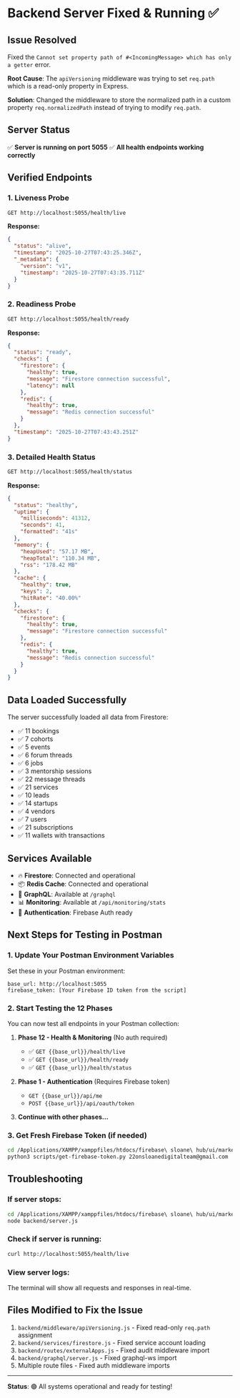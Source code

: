 # Backend Server Fixed & Running ✅

## Issue Resolved
Fixed the `Cannot set property path of #<IncomingMessage> which has only a getter` error.

**Root Cause**: The `apiVersioning` middleware was trying to set `req.path` which is a read-only property in Express.

**Solution**: Changed the middleware to store the normalized path in a custom property `req.normalizedPath` instead of trying to modify `req.path`.

## Server Status
✅ **Server is running on port 5055**
✅ **All health endpoints working correctly**

## Verified Endpoints

### 1. Liveness Probe
```bash
GET http://localhost:5055/health/live
```
**Response:**
```json
{
  "status": "alive",
  "timestamp": "2025-10-27T07:43:25.346Z",
  "_metadata": {
    "version": "v1",
    "timestamp": "2025-10-27T07:43:35.711Z"
  }
}
```

### 2. Readiness Probe
```bash
GET http://localhost:5055/health/ready
```
**Response:**
```json
{
  "status": "ready",
  "checks": {
    "firestore": {
      "healthy": true,
      "message": "Firestore connection successful",
      "latency": null
    },
    "redis": {
      "healthy": true,
      "message": "Redis connection successful"
    }
  },
  "timestamp": "2025-10-27T07:43:43.251Z"
}
```

### 3. Detailed Health Status
```bash
GET http://localhost:5055/health/status
```
**Response:**
```json
{
  "status": "healthy",
  "uptime": {
    "milliseconds": 41312,
    "seconds": 41,
    "formatted": "41s"
  },
  "memory": {
    "heapUsed": "57.17 MB",
    "heapTotal": "110.34 MB",
    "rss": "178.42 MB"
  },
  "cache": {
    "healthy": true,
    "keys": 2,
    "hitRate": "40.00%"
  },
  "checks": {
    "firestore": {
      "healthy": true,
      "message": "Firestore connection successful"
    },
    "redis": {
      "healthy": true,
      "message": "Redis connection successful"
    }
  }
}
```

## Data Loaded Successfully
The server successfully loaded all data from Firestore:
- ✅ 11 bookings
- ✅ 7 cohorts
- ✅ 5 events
- ✅ 6 forum threads
- ✅ 6 jobs
- ✅ 3 mentorship sessions
- ✅ 22 message threads
- ✅ 21 services
- ✅ 10 leads
- ✅ 14 startups
- ✅ 4 vendors
- ✅ 7 users
- ✅ 21 subscriptions
- ✅ 11 wallets with transactions

## Services Available
- 🔥 **Firestore**: Connected and operational
- 📦 **Redis Cache**: Connected and operational
- 🔄 **GraphQL**: Available at `/graphql`
- 📊 **Monitoring**: Available at `/api/monitoring/stats`
- 🔐 **Authentication**: Firebase Auth ready

## Next Steps for Testing in Postman

### 1. Update Your Postman Environment Variables
Set these in your Postman environment:
```
base_url: http://localhost:5055
firebase_token: [Your Firebase ID token from the script]
```

### 2. Start Testing the 12 Phases
You can now test all endpoints in your Postman collection:

1. **Phase 12 - Health & Monitoring** (No auth required)
   - ✅ `GET {{base_url}}/health/live`
   - ✅ `GET {{base_url}}/health/ready`
   - ✅ `GET {{base_url}}/health/status`

2. **Phase 1 - Authentication** (Requires Firebase token)
   - `GET {{base_url}}/api/me`
   - `POST {{base_url}}/api/oauth/token`

3. **Continue with other phases...**

### 3. Get Fresh Firebase Token (if needed)
```bash
cd /Applications/XAMPP/xamppfiles/htdocs/firebase\ sloane\ hub/ui/marketplace-ui-react
python3 scripts/get-firebase-token.py 22onsloanedigitalteam@gmail.com '#sloane@22gEn'
```

## Troubleshooting

### If server stops:
```bash
cd /Applications/XAMPP/xamppfiles/htdocs/firebase\ sloane\ hub/ui/marketplace-ui-react
node backend/server.js
```

### Check if server is running:
```bash
curl http://localhost:5055/health/live
```

### View server logs:
The terminal will show all requests and responses in real-time.

## Files Modified to Fix the Issue
1. `backend/middleware/apiVersioning.js` - Fixed read-only `req.path` assignment
2. `backend/services/firestore.js` - Fixed service account loading
3. `backend/routes/externalApps.js` - Fixed audit middleware import
4. `backend/graphql/server.js` - Fixed graphql-ws import
5. Multiple route files - Fixed auth middleware imports

---

**Status**: 🟢 All systems operational and ready for testing!
